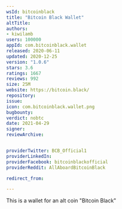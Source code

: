 ```yaml
---
wsId: bitcoinblack
title: "Bitcoin Black Wallet"
altTitle: 
authors:
- kiwilamb
users: 100000
appId: com.bitcoinblack.wallet
released: 2020-06-11
updated: 2020-12-25
version: "1.0.6"
stars: 3.6
ratings: 1667
reviews: 992
size: 25M
website: https://bitcoin.black/
repository: 
issue: 
icon: com.bitcoinblack.wallet.png
bugbounty: 
verdict: nobtc
date: 2021-04-29
signer: 
reviewArchive:


providerTwitter: BCB_Official1
providerLinkedIn: 
providerFacebook: bitcoinblackofficial
providerReddit: AllAboardBitcoinBlack

redirect_from:

---
```



This is a wallet for an alt coin "Bitcoin Black"
